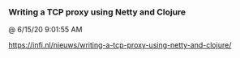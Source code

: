 ﻿

### Writing a TCP proxy using Netty and Clojure
@ 6/15/20 9:01:55 AM

https://infi.nl/nieuws/writing-a-tcp-proxy-using-netty-and-clojure/

